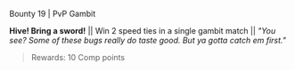 Bounty 19 | PvP Gambit

**Hive! Bring a sword!**
|| Win 2 speed ties in a single gambit match ||
*"You see? Some of these bugs really do taste good. But ya gotta catch em first."*
> Rewards: 10 Comp points